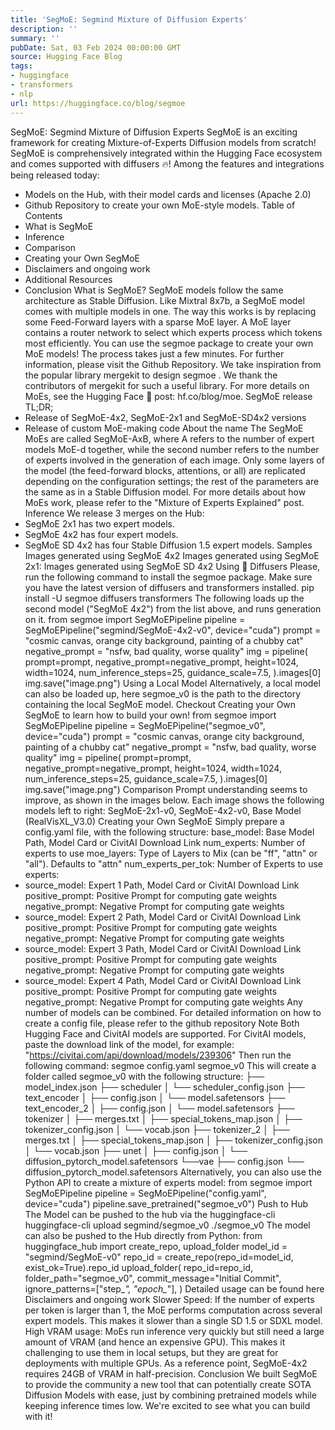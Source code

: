 ```yaml
---
title: 'SegMoE: Segmind Mixture of Diffusion Experts'
description: ''
summary: ''
pubDate: Sat, 03 Feb 2024 00:00:00 GMT
source: Hugging Face Blog
tags:
- huggingface
- transformers
- nlp
url: https://huggingface.co/blog/segmoe
---
```


SegMoE: Segmind Mixture of Diffusion Experts
SegMoE is an exciting framework for creating Mixture-of-Experts Diffusion models from scratch! SegMoE is comprehensively integrated within the Hugging Face ecosystem and comes supported with
diffusers
🔥!
Among the features and integrations being released today:
- Models on the Hub, with their model cards and licenses (Apache 2.0)
- Github Repository to create your own MoE-style models.
Table of Contents
- What is SegMoE
- Inference
- Comparison
- Creating your Own SegMoE
- Disclaimers and ongoing work
- Additional Resources
- Conclusion
What is SegMoE?
SegMoE models follow the same architecture as Stable Diffusion. Like Mixtral 8x7b, a SegMoE model comes with multiple models in one. The way this works is by replacing some Feed-Forward layers with a sparse MoE layer. A MoE layer contains a router network to select which experts process which tokens most efficiently.
You can use the segmoe
package to create your own MoE models! The process takes just a few minutes. For further information, please visit the Github Repository. We take inspiration from the popular library mergekit
to design segmoe
. We thank the contributors of mergekit
for such a useful library.
For more details on MoEs, see the Hugging Face 🤗 post: hf.co/blog/moe.
SegMoE release TL;DR;
- Release of SegMoE-4x2, SegMoE-2x1 and SegMoE-SD4x2 versions
- Release of custom MoE-making code
About the name
The SegMoE MoEs are called SegMoE-AxB, where A
refers to the number of expert models MoE-d together, while the second number refers to the number of experts involved in the generation of each image. Only some layers of the model (the feed-forward blocks, attentions, or all) are replicated depending on the configuration settings; the rest of the parameters are the same as in a Stable Diffusion model. For more details about how MoEs work, please refer to the "Mixture of Experts Explained" post.
Inference
We release 3 merges on the Hub:
- SegMoE 2x1 has two expert models.
- SegMoE 4x2 has four expert models.
- SegMoE SD 4x2 has four Stable Diffusion 1.5 expert models.
Samples
Images generated using SegMoE 4x2
Images generated using SegMoE 2x1:
Images generated using SegMoE SD 4x2
Using 🤗 Diffusers
Please, run the following command to install the segmoe
package. Make sure you have the latest version of diffusers
and transformers
installed.
pip install -U segmoe diffusers transformers
The following loads up the second model ("SegMoE 4x2") from the list above, and runs generation on it.
from segmoe import SegMoEPipeline
pipeline = SegMoEPipeline("segmind/SegMoE-4x2-v0", device="cuda")
prompt = "cosmic canvas, orange city background, painting of a chubby cat"
negative_prompt = "nsfw, bad quality, worse quality"
img = pipeline(
prompt=prompt,
negative_prompt=negative_prompt,
height=1024,
width=1024,
num_inference_steps=25,
guidance_scale=7.5,
).images[0]
img.save("image.png")
Using a Local Model
Alternatively, a local model can also be loaded up, here segmoe_v0
is the path to the directory containing the local SegMoE model. Checkout Creating your Own SegMoE to learn how to build your own!
from segmoe import SegMoEPipeline
pipeline = SegMoEPipeline("segmoe_v0", device="cuda")
prompt = "cosmic canvas, orange city background, painting of a chubby cat"
negative_prompt = "nsfw, bad quality, worse quality"
img = pipeline(
prompt=prompt,
negative_prompt=negative_prompt,
height=1024,
width=1024,
num_inference_steps=25,
guidance_scale=7.5,
).images[0]
img.save("image.png")
Comparison
Prompt understanding seems to improve, as shown in the images below. Each image shows the following models left to right: SegMoE-2x1-v0, SegMoE-4x2-v0, Base Model (RealVisXL_V3.0)
Creating your Own SegMoE
Simply prepare a config.yaml
file, with the following structure:
base_model: Base Model Path, Model Card or CivitAI Download Link
num_experts: Number of experts to use
moe_layers: Type of Layers to Mix (can be "ff", "attn" or "all"). Defaults to "attn"
num_experts_per_tok: Number of Experts to use
experts:
- source_model: Expert 1 Path, Model Card or CivitAI Download Link
positive_prompt: Positive Prompt for computing gate weights
negative_prompt: Negative Prompt for computing gate weights
- source_model: Expert 2 Path, Model Card or CivitAI Download Link
positive_prompt: Positive Prompt for computing gate weights
negative_prompt: Negative Prompt for computing gate weights
- source_model: Expert 3 Path, Model Card or CivitAI Download Link
positive_prompt: Positive Prompt for computing gate weights
negative_prompt: Negative Prompt for computing gate weights
- source_model: Expert 4 Path, Model Card or CivitAI Download Link
positive_prompt: Positive Prompt for computing gate weights
negative_prompt: Negative Prompt for computing gate weights
Any number of models can be combined. For detailed information on how to create a config file, please refer to the github repository
Note Both Hugging Face and CivitAI models are supported. For CivitAI models, paste the download link of the model, for example: "https://civitai.com/api/download/models/239306"
Then run the following command:
segmoe config.yaml segmoe_v0
This will create a folder called segmoe_v0
with the following structure:
├── model_index.json
├── scheduler
│ └── scheduler_config.json
├── text_encoder
│ ├── config.json
│ └── model.safetensors
├── text_encoder_2
│ ├── config.json
│ └── model.safetensors
├── tokenizer
│ ├── merges.txt
│ ├── special_tokens_map.json
│ ├── tokenizer_config.json
│ └── vocab.json
├── tokenizer_2
│ ├── merges.txt
│ ├── special_tokens_map.json
│ ├── tokenizer_config.json
│ └── vocab.json
├── unet
│ ├── config.json
│ └── diffusion_pytorch_model.safetensors
└──vae
├── config.json
└── diffusion_pytorch_model.safetensors
Alternatively, you can also use the Python API to create a mixture of experts model:
from segmoe import SegMoEPipeline
pipeline = SegMoEPipeline("config.yaml", device="cuda")
pipeline.save_pretrained("segmoe_v0")
Push to Hub
The Model can be pushed to the hub via the huggingface-cli
huggingface-cli upload segmind/segmoe_v0 ./segmoe_v0
The model can also be pushed to the Hub directly from Python:
from huggingface_hub import create_repo, upload_folder
model_id = "segmind/SegMoE-v0"
repo_id = create_repo(repo_id=model_id, exist_ok=True).repo_id
upload_folder(
repo_id=repo_id,
folder_path="segmoe_v0",
commit_message="Initial Commit",
ignore_patterns=["step_*", "epoch_*"],
)
Detailed usage can be found here
Disclaimers and ongoing work
Slower Speed: If the number of experts per token is larger than 1, the MoE performs computation across several expert models. This makes it slower than a single SD 1.5 or SDXL model.
High VRAM usage: MoEs run inference very quickly but still need a large amount of VRAM (and hence an expensive GPU). This makes it challenging to use them in local setups, but they are great for deployments with multiple GPUs. As a reference point, SegMoE-4x2 requires 24GB of VRAM in half-precision.
Conclusion
We built SegMoE to provide the community a new tool that can potentially create SOTA Diffusion Models with ease, just by combining pretrained models while keeping inference times low. We're excited to see what you can build with it!